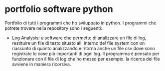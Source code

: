 # portfolio software python
Portfolio di tutti i programmi che ho sviluppato in python.
I programmi che potrete trovare nella repository sono i seguenti:
  - Log Analysis: u software che permette di analizzare un file di log, restituire un file  di testo situato all' interno del file system con un riassunto di quanto analizzando e ritorna anche un file csv dove sono registrate le cose più importanti di ogni log. Il programma è pensato per funzionare con il file di log che ho messo per esempio. la ricerca del file avviene in maniera ricorsiva.
